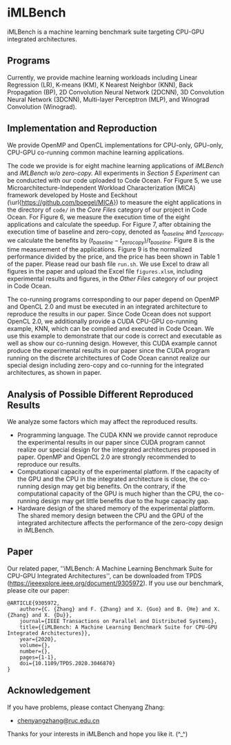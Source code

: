 # iMLBench

iMLBench is a machine learning benchmark suite targeting  CPU-GPU integrated architectures.

## Programs

Currently, we provide machine learning workloads including Linear Regression (LR), K-means (KM), K Nearest Neighbor (KNN), Back Propagation (BP), 2D Convolution Neural Network (2DCNN), 3D Convolution Neural Network (3DCNN), Multi-layer Perceptron (MLP), and Winograd Convolution (Winograd).

## Implementation and Reproduction

We provide OpenMP and OpenCL implementations for CPU-only, GPU-only, CPU-GPU co-running common machine learning applications. 

The code we provide is for eight machine learning applications of  *iMLBench* and *iMLBench w/o zero-copy.* 
All experiments in *Section 5 Experiment* can be conducted with our code uploaded to Code Ocean. 
For Figure 5,
we use Microarchitecture-Independent Workload Characterization (MICA) framework developed by Hoste and Eeckhout (\url{https://github.com/boegel/MICA}) to measure the eight applications in the directory of `code/` in the *Core Files* category of our project in Code Ocean.
For Figure 6,
we measure the execution time of the eight applications and calculate the speedup.
For Figure 7,
after obtaining the execution time of baseline and zero-copy, denoted as $t_{baseline}$ and $t_{zerocopy}$,
we calculate the benefits by $(t_{baseline} - t_{zerocopy})/t_{baseline}$.
 Figure 8 is the time measurement of the applications.
 Figure 9 is the normalized performance divided by the price, and the price has been shown in Table 1 of the paper.
 Please read our bash file `run.sh`.
We use Excel to draw all figures in the paper and upload the Excel file `figures.xlsm`, including experimental results and figures, in the *Other Files* category of our project in Code Ocean.

The co-running programs corresponding to our paper depend on OpenMP and OpenCL 2.0 and must be executed in an integrated architecture to reproduce the results in our paper. Since Code Ocean does not support OpenCL 2.0, we additionally provide a CUDA CPU-GPU co-running example, KNN, which can be complied and executed in Code Ocean. We use this example to demonstrate that our code is correct and executable as well as show our co-running design. However, this CUDA example cannot produce the experimental results in our paper since the CUDA program running on the discrete architectures of Code Ocean cannot realize our special design including zero-copy and co-running for the integrated architectures, as shown in paper.

## Analysis of Possible Different Reproduced Results

We analyze some factors which may affect the reproduced results.

- Programming language. The CUDA KNN we provide cannot reproduce the experimental results in our paper since CUDA program cannot realize our special design for the integrated architectures proposed in paper. OpenMP and OpenCL 2.0 are strongly recommended to reproduce our results.
- Computational capacity of the experimental platform. If the capacity of the GPU and the CPU in the integrated architecture is close, the co-running design may get big benefits. On the contrary, if the computational capacity of the GPU is much higher than the CPU, the co-running design may get little benefits due to the huge capacity gap. 
- Hardware design of the shared memory of the experimental platform. The shared memory design between the CPU and the GPU of the integrated architecture affects the performance of the zero-copy design in iMLBench.

## Paper

Our related paper, ''iMLBench: A Machine Learning Benchmark Suite for CPU-GPU Integrated Architectures'', can be downloaded from TPDS (https://ieeexplore.ieee.org/document/9305972). If you use our benchmark, please cite our paper:

```
@ARTICLE{9305972,  
    author={C. {Zhang} and F. {Zhang} and X. {Guo} and B. {He} and X. {Zhang} and X. {Du}},  
    journal={IEEE Transactions on Parallel and Distributed Systems},   
    title={{iMLBench: A Machine Learning Benchmark Suite for CPU-GPU Integrated Architectures}},   
    year={2020},  
    volume={},  
    number={},  
    pages={1-1},  
    doi={10.1109/TPDS.2020.3046870}
}
```

## Acknowledgement

If you have problems, please contact Chenyang Zhang:

* [chenyangzhang@ruc.edu.cn](chenyangzhang@ruc.edu.cn)


Thanks for your interests in iMLBench and hope you like it. (^_^)